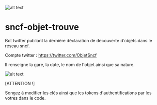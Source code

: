 
![alt text](https://github.com/barthelemy-lebel/sncf-objet-trouve/blob/main/logo.jpg)
# sncf-objet-trouve

Bot twitter publiant la dernière déclaration de decouverte d'objets dans le réseau sncf.

Compte twitter : https://twitter.com/ObjetSncf

Il renseigne la gare, la date, le nom de l'objet ainsi que sa nature.



![alt text](https://github.com/barthelemy-lebel/sncf-objet-trouve/blob/main/tweet.png)



[ATTENTION !]

Songez à modifier les clés ainsi que les tokens d'authentifications par les votres dans le code.

